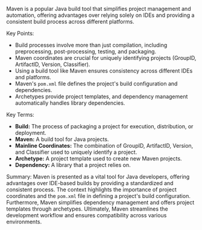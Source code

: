 Maven is a popular Java build tool that simplifies project management and automation, offering advantages over relying solely on IDEs and providing a consistent build process across different platforms.

Key Points:
- Build processes involve more than just compilation, including preprocessing, post-processing, testing, and packaging.
- Maven coordinates are crucial for uniquely identifying projects (GroupID, ArtifactID, Version, Classifier).
- Using a build tool like Maven ensures consistency across different IDEs and platforms.
- Maven's `pom.xml` file defines the project's build configuration and dependencies.
- Archetypes provide project templates, and dependency management automatically handles library dependencies.

Key Terms:
- **Build:** The process of packaging a project for execution, distribution, or deployment.
- **Maven:** A build tool for Java projects.
- **Mainline Coordinates:** The combination of GroupID, ArtifactID, Version, and Classifier used to uniquely identify a project.
- **Archetype:** A project template used to create new Maven projects.
- **Dependency:** A library that a project relies on.

Summary:
Maven is presented as a vital tool for Java developers, offering advantages over IDE-based builds by providing a standardized and consistent process. The context highlights the importance of project coordinates and the `pom.xml` file in defining a project's build configuration. Furthermore, Maven simplifies dependency management and offers project templates through archetypes. Ultimately, Maven streamlines the development workflow and ensures compatibility across various environments.